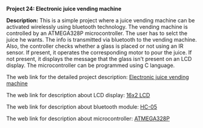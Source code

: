 __Project 24: Electronic juice vending machine__

__Description:__
This is a simple project where a juice vending machine can be activated wirelessly using bluetooth technology. The vending machine is controlled by an ATMEGA328P microcontroller. The user has to selct the juice he wants. The info is transmitted via bluetooth to the vending machine. Also, the controller checks whether a glass is placed or not using an IR sensor. If present, it operates the corresponding motor to pour the juice. If not present, it displays the message that the glass isn't present on an LCD display. The microcontroller can be programmed using C language.

The web link for the detailed project description: [Electronic juice vending machine](https://nevonprojects.com/android-powered-juice-vending-machine/)

The web link for description about LCD display: [16x2 LCD]()

The web link for description about bluetooth module: [HC-05]()

The web link for description about microcontroller: [ATMEGA328P]()


